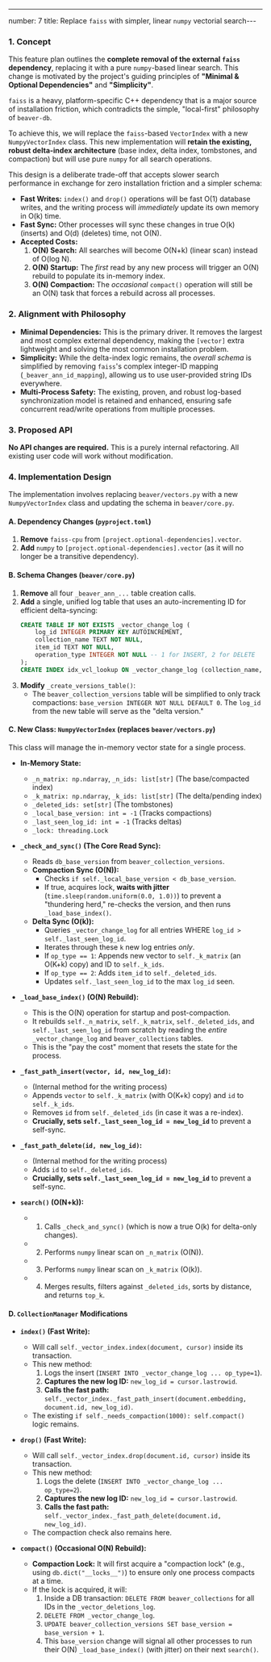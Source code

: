 ---
number: 7
title: Replace `faiss` with simpler, linear `numpy` vectorial search---

### 1. Concept

This feature plan outlines the **complete removal of the external `faiss` dependency**, replacing it with a pure `numpy`-based linear search. This change is motivated by the project's guiding principles of **"Minimal & Optional Dependencies"** and **"Simplicity"**.

`faiss` is a heavy, platform-specific C++ dependency that is a major source of installation friction, which contradicts the simple, "local-first" philosophy of `beaver-db`.

To achieve this, we will replace the `faiss`-based `VectorIndex` with a new `NumpyVectorIndex` class. This new implementation will **retain the existing, robust delta-index architecture** (base index, delta index, tombstones, and compaction) but will use pure `numpy` for all search operations.

This design is a deliberate trade-off that accepts slower search performance in exchange for zero installation friction and a simpler schema:

  * **Fast Writes:** `index()` and `drop()` operations will be fast O(1) database writes, and the writing process will *immediately* update its own memory in O(k) time.
  * **Fast Sync:** Other processes will sync these changes in true O(k) (inserts) and O(d) (deletes) time, not O(N).
  * **Accepted Costs:**
    1.  **O(N) Search:** All searches will become O(N+k) (linear scan) instead of O(log N).
    2.  **O(N) Startup:** The *first* read by any new process will trigger an O(N) rebuild to populate its in-memory index.
    3.  **O(N) Compaction:** The *occasional* `compact()` operation will still be an O(N) task that forces a rebuild across all processes.

### 2. Alignment with Philosophy

  * **Minimal Dependencies:** This is the primary driver. It removes the largest and most complex external dependency, making the `[vector]` extra lightweight and solving the most common installation problem.
  * **Simplicity:** While the delta-index logic remains, the *overall schema* is simplified by removing `faiss`'s complex integer-ID mapping (`_beaver_ann_id_mapping`), allowing us to use user-provided string IDs everywhere.
  * **Multi-Process Safety:** The existing, proven, and robust log-based synchronization model is retained and enhanced, ensuring safe concurrent read/write operations from multiple processes.

### 3. Proposed API

**No API changes are required.** This is a purely internal refactoring. All existing user code will work without modification.

### 4. Implementation Design

The implementation involves replacing `beaver/vectors.py` with a new `NumpyVectorIndex` class and updating the schema in `beaver/core.py`.

#### A. Dependency Changes (`pyproject.toml`)

1.  **Remove** `faiss-cpu` from `[project.optional-dependencies].vector`.
2.  **Add** `numpy` to `[project.optional-dependencies].vector` (as it will no longer be a transitive dependency).

#### B. Schema Changes (`beaver/core.py`)

1.  **Remove** all four `_beaver_ann_...` table creation calls.
2.  **Add** a single, unified log table that uses an auto-incrementing ID for efficient delta-syncing:
    ```sql
    CREATE TABLE IF NOT EXISTS _vector_change_log (
        log_id INTEGER PRIMARY KEY AUTOINCREMENT,
        collection_name TEXT NOT NULL,
        item_id TEXT NOT NULL,
        operation_type INTEGER NOT NULL -- 1 for INSERT, 2 for DELETE
    );
    CREATE INDEX idx_vcl_lookup ON _vector_change_log (collection_name, log_id);
    ```
3.  **Modify** `_create_versions_table()`:
      * The `beaver_collection_versions` table will be simplified to only track compactions: `base_version INTEGER NOT NULL DEFAULT 0`. The `log_id` from the new table will serve as the "delta version."

#### C. New Class: `NumpyVectorIndex` (replaces `beaver/vectors.py`)

This class will manage the in-memory vector state for a single process.

  * **In-Memory State:**

      * `_n_matrix: np.ndarray`, `_n_ids: list[str]` (The base/compacted index)
      * `_k_matrix: np.ndarray`, `_k_ids: list[str]` (The delta/pending index)
      * `_deleted_ids: set[str]` (The tombstones)
      * `_local_base_version: int = -1` (Tracks compactions)
      * `_last_seen_log_id: int = -1` (Tracks deltas)
      * `_lock: threading.Lock`

  * **`_check_and_sync()` (The Core Read Sync):**

      * Reads `db_base_version` from `beaver_collection_versions`.
      * **Compaction Sync (O(N)):**
          * Checks `if self._local_base_version < db_base_version`.
          * If true, acquires lock, **waits with jitter** (`time.sleep(random.uniform(0.0, 1.0))`) to prevent a "thundering herd," re-checks the version, and then runs `_load_base_index()`.
      * **Delta Sync (O(k)):**
          * Queries `_vector_change_log` for all entries WHERE `log_id > self._last_seen_log_id`.
          * Iterates through these `k` new log entries *only*.
          * If `op_type == 1`: Appends new vector to `self._k_matrix` (an O(K+k) copy) and ID to `self._k_ids`.
          * If `op_type == 2`: Adds `item_id` to `self._deleted_ids`.
          * Updates `self._last_seen_log_id` to the max `log_id` seen.

  * **`_load_base_index()` (O(N) Rebuild):**

      * This is the O(N) operation for startup and post-compaction.
      * It rebuilds `self._n_matrix`, `self._k_matrix`, `self._deleted_ids`, and `self._last_seen_log_id` from scratch by reading the *entire* `_vector_change_log` and `beaver_collections` tables.
      * This is the "pay the cost" moment that resets the state for the process.

  * **`_fast_path_insert(vector, id, new_log_id)`:**

      * (Internal method for the writing process)
      * Appends `vector` to `self._k_matrix` (with O(K+k) copy) and `id` to `self._k_ids`.
      * Removes `id` from `self._deleted_ids` (in case it was a re-index).
      * **Crucially, sets `self._last_seen_log_id = new_log_id`** to prevent a self-sync.

  * **`_fast_path_delete(id, new_log_id)`:**

      * (Internal method for the writing process)
      * Adds `id` to `self._deleted_ids`.
      * **Crucially, sets `self._last_seen_log_id = new_log_id`** to prevent a self-sync.

  * **`search()` (O(N+k)):**

      * 1.  Calls `_check_and_sync()` (which is now a true O(k) for delta-only changes).
      * 2.  Performs `numpy` linear scan on `_n_matrix` (O(N)).
      * 3.  Performs `numpy` linear scan on `_k_matrix` (O(k)).
      * 4.  Merges results, filters against `_deleted_ids`, sorts by distance, and returns `top_k`.

#### D. `CollectionManager` Modifications

  * **`index()` (Fast Write):**

      * Will call `self._vector_index.index(document, cursor)` inside its transaction.
      * This new method:
        1.  Logs the insert (`INSERT INTO _vector_change_log ... op_type=1`).
        2.  **Captures the new log ID:** `new_log_id = cursor.lastrowid`.
        3.  **Calls the fast path:** `self._vector_index._fast_path_insert(document.embedding, document.id, new_log_id)`.
      * The existing `if self._needs_compaction(1000): self.compact()` logic remains.

  * **`drop()` (Fast Write):**

      * Will call `self._vector_index.drop(document.id, cursor)` inside its transaction.
      * This new method:
        1.  Logs the delete (`INSERT INTO _vector_change_log ... op_type=2`).
        2.  **Captures the new log ID:** `new_log_id = cursor.lastrowid`.
        3.  **Calls the fast path:** `self._vector_index._fast_path_delete(document.id, new_log_id)`.
      * The compaction check also remains here.

  * **`compact()` (Occasional O(N) Rebuild):**

      * **Compaction Lock:** It will first acquire a "compaction lock" (e.g., using `db.dict("__locks__")`) to ensure only one process compacts at a time.
      * If the lock is acquired, it will:
        1.  Inside a DB transaction: `DELETE FROM beaver_collections` for all IDs in the `_vector_deletions_log`.
        2.  `DELETE FROM _vector_change_log`.
        3.  `UPDATE beaver_collection_versions SET base_version = base_version + 1`.
        4.  This `base_version` change will signal all other processes to run their O(N) `_load_base_index()` (with jitter) on their next `search()`.